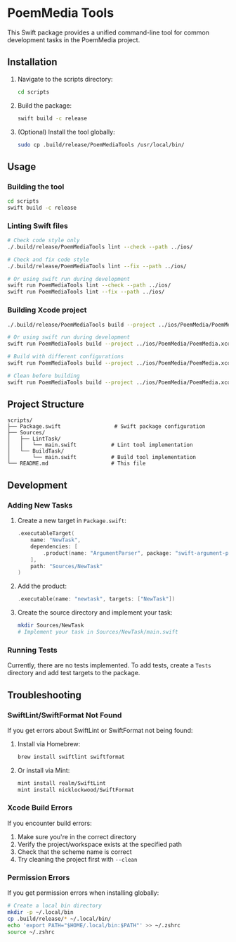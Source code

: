 # PoemMedia Tools

This Swift package provides a unified command-line tool for common development tasks in the PoemMedia project.

## Installation

1. Navigate to the scripts directory:
   ```bash
   cd scripts
   ```

2. Build the package:
   ```bash
   swift build -c release
   ```

3. (Optional) Install the tool globally:
   ```bash
   sudo cp .build/release/PoemMediaTools /usr/local/bin/
   ```

## Usage

### Building the tool

```bash
cd scripts
swift build -c release
```

### Linting Swift files

```bash
# Check code style only
./.build/release/PoemMediaTools lint --check --path ../ios/

# Check and fix code style
./.build/release/PoemMediaTools lint --fix --path ../ios/

# Or using swift run during development
swift run PoemMediaTools lint --check --path ../ios/
swift run PoemMediaTools lint --fix --path ../ios/
```

### Building Xcode project

```bash
./.build/release/PoemMediaTools build --project ../ios/PoemMedia/PoemMedia.xcodeproj --scheme PoemMedia

# Or using swift run during development
swift run PoemMediaTools build --project ../ios/PoemMedia/PoemMedia.xcodeproj --scheme PoemMedia

# Build with different configurations
swift run PoemMediaTools build --project ../ios/PoemMedia/PoemMedia.xcodeproj --scheme PoemMedia --configuration Release

# Clean before building
swift run PoemMediaTools build --project ../ios/PoemMedia/PoemMedia.xcodeproj --scheme PoemMedia --clean
```

## Project Structure

```
scripts/
├── Package.swift                 # Swift package configuration
├── Sources/
│   ├── LintTask/
│   │   └── main.swift           # Lint tool implementation
│   └── BuildTask/
│       └── main.swift           # Build tool implementation
└── README.md                    # This file
```

## Development

### Adding New Tasks

1. Create a new target in `Package.swift`:
   ```swift
   .executableTarget(
       name: "NewTask",
       dependencies: [
           .product(name: "ArgumentParser", package: "swift-argument-parser")
       ],
       path: "Sources/NewTask"
   )
   ```

2. Add the product:
   ```swift
   .executable(name: "newtask", targets: ["NewTask"])
   ```

3. Create the source directory and implement your task:
   ```bash
   mkdir Sources/NewTask
   # Implement your task in Sources/NewTask/main.swift
   ```

### Running Tests

Currently, there are no tests implemented. To add tests, create a `Tests` directory and add test targets to the package.

## Troubleshooting

### SwiftLint/SwiftFormat Not Found

If you get errors about SwiftLint or SwiftFormat not being found:

1. Install via Homebrew:
   ```bash
   brew install swiftlint swiftformat
   ```

2. Or install via Mint:
   ```bash
   mint install realm/SwiftLint
   mint install nicklockwood/SwiftFormat
   ```

### Xcode Build Errors

If you encounter build errors:

1. Make sure you're in the correct directory
2. Verify the project/workspace exists at the specified path
3. Check that the scheme name is correct
4. Try cleaning the project first with `--clean`

### Permission Errors

If you get permission errors when installing globally:
```bash
# Create a local bin directory
mkdir -p ~/.local/bin
cp .build/release/* ~/.local/bin/
echo 'export PATH="$HOME/.local/bin:$PATH"' >> ~/.zshrc
source ~/.zshrc
```